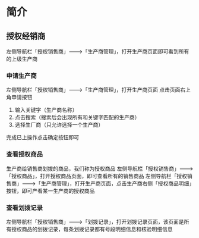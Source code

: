# 简介

## 授权经销商

左侧导航栏「授权销售商」---&gt;「生产商管理」，打开生产商页面即可看到所有的上级生产商

### 申请生产商

左侧导航栏「授权销售商」---&gt;「生产商管理」，打开生产商页面 点击页面右上角申请按钮

1. 输入关键字（生产商名称）
2. 点击搜索（搜索后会出现所有和关键字匹配的生产商）
3. 选择生厂商（只允许选择一个生产商）

完成已上操作点击确定按钮即可

### 查看授权商品

生产商给销售商划拨的商品，我们称为授权商品 左侧导航栏「授权销售商」---&gt;「授权商品」，打开授权商品页面，即可查看所有的销售商品 左侧导航栏「授权销售商」---&gt;「生产商管理」，打开生产商页面，点击生产商右侧「授权商品明细」按钮，即可产看某一生产商的授权商品

### 查看划拨记录

左侧导航栏「授权销售商」---&gt;「划拨记录」，打开划拨记录页面，该页面是所有授权商品的划拨记录，每条划拨记录都有号段明细信息和核验明细信息


